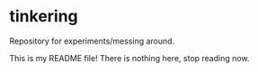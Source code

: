 tinkering
=========

Repository for experiments/messing around.

This is my README file! There is nothing here, stop reading now.
